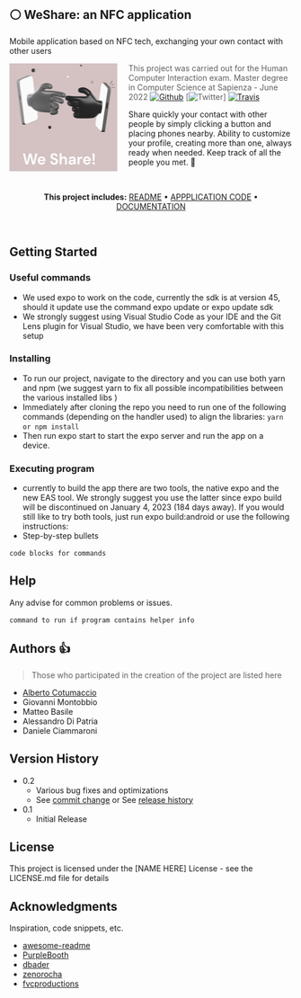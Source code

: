 ## ⚪ WeShare: an NFC application

Mobile application based on NFC tech, exchanging your own contact with other users

<img src="App/assets/images/logo.png" align="left" width="192px" height="192px"/>
<img align="left" width="0" height="192px" hspace="10"/>

> This project was carried out for the Human Computer Interaction exam. Master degree in Computer Science at Sapienza - June 2022
[![Github](https://img.shields.io/github/followers/albertoCotumaccio?style=social.svg)](https://github.com/albertoCotumaccio/WeShare---application/blob/main/README.md) 
[![Twitter]([https://img.shields.io/twitter/follow/albecotu?style=social.svg](https://github.com/albertoCotumaccio/WeShare---application/blob/main/README.md))]
[![Travis](https://img.shields.io/travis/cezaraugusto/github-template-guidelines.svg)](http://github.com/cezaraugusto/github-template-guidelines)

Share quickly your contact with other people by simply clicking a button and placing phones nearby. Ability to customize your profile, creating more than one, always ready when needed. Keep track of all the people you met. 📱

<br>
<p align="center">
<strong>This project includes:</strong>
<a href="/.github/README.md">README</a> • <a href="https://github.com/albertoCotumaccio/WeShare---application/tree/main/App">APPPLICATION CODE</a> • <a href="https://github.com/albertoCotumaccio/WeShare---application/tree/main/Documents">DOCUMENTATION</a></a>
</p>
<br>


## Getting Started

### Useful commands

* We used expo to work on the code, currently the sdk is at version 45, should it update use the command expo update or expo update sdk
* We strongly suggest using Visual Studio Code as your IDE and the Git Lens plugin for Visual Studio, we have been very comfortable with this setup

### Installing

* To run our project, navigate to the directory and you can use both yarn and npm (we suggest yarn to fix all possible incompatibilities between the various installed libs )
* Immediately after cloning the repo you need to run one of the following commands (depending on the handler used) to align the libraries: ```yarn or npm install```
* Then run expo start to start the expo server and run the app on a device.

### Executing program

* currently to build the app there are two tools, the native expo and the new EAS tool. We strongly suggest you use the latter since expo build will be discontinued on January 4, 2023 (184 days away). If you would still like to try both tools, just run expo build:android or use the following instructions:
* Step-by-step bullets
```
code blocks for commands
```

## Help

Any advise for common problems or issues.
```
command to run if program contains helper info
```

## Authors :thumbsup:

> Those who participated in the creation of the project are listed here

* [Alberto Cotumaccio](https://it.linkedin.com/in/alberto-cotumaccio-8b8443229?trk=people-guest_people_search-card)
* Giovanni Montobbio
* Matteo Basile
* Alessandro Di Patria
* Daniele Ciammaroni

## Version History

* 0.2
    * Various bug fixes and optimizations
    * See [commit change]() or See [release history]()
* 0.1
    * Initial Release

## License

This project is licensed under the [NAME HERE] License - see the LICENSE.md file for details

## Acknowledgments

Inspiration, code snippets, etc.
* [awesome-readme](https://github.com/matiassingers/awesome-readme)
* [PurpleBooth](https://gist.github.com/PurpleBooth/109311bb0361f32d87a2)
* [dbader](https://github.com/dbader/readme-template)
* [zenorocha](https://gist.github.com/zenorocha/4526327)
* [fvcproductions](https://gist.github.com/fvcproductions/1bfc2d4aecb01a834b46)
